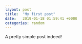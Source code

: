 ```yaml
---
layout: post
title:  "My first post"
date:   2019-01-18 01:59:41 +0000
categories: random
---
```

A pretty simple post indeed!
